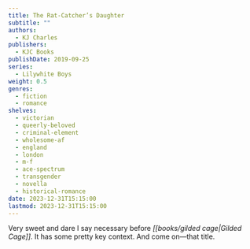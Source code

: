 ```yaml
---
title: The Rat-Catcher’s Daughter
subtitle: ""
authors:
  - KJ Charles
publishers:
  - KJC Books
publishDate: 2019-09-25
series:
  - Lilywhite Boys
weight: 0.5
genres:
  - fiction
  - romance
shelves:
  - victorian
  - queerly-beloved
  - criminal-element
  - wholesome-af
  - england
  - london
  - m-f
  - ace-spectrum
  - transgender
  - novella
  - historical-romance
date: 2023-12-31T15:15:00
lastmod: 2023-12-31T15:15:00
---
```

Very sweet and dare I say necessary before *[[books/gilded cage|Gilded Cage]]*. It has some pretty key context. And come on—that title.